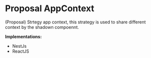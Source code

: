# Proposal AppContext

(Proposal) Strtegy app context, this strategy is used to share different context by the shadown compoennt.

**Implementations:**

- NestJs
- ReactJS
